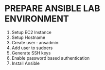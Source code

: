 # PREPARE ANSIBLE LAB ENVIRONMENT

1. Setup EC2 Instance
2. Setup Hostname
3. Create user : ansadmin
4. Add user to sudoers
5. Generate SSH keys
6. Enable password based authentication 
7. Install Ansible